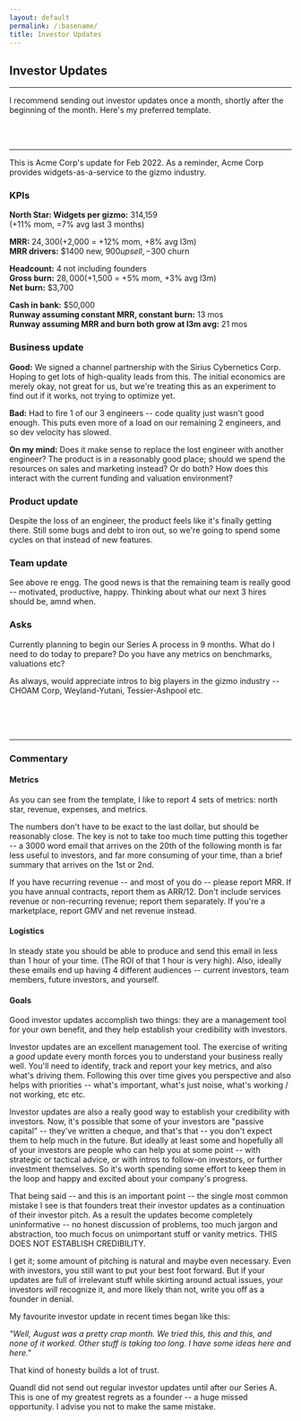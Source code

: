 ```yaml
---
layout: default
permalink: /:basename/
title: Investor Updates
---
```

## Investor Updates

----

I recommend sending out investor updates once a month, shortly after the beginning of the month.  Here's my preferred template.  

<br/>
<br/>

----

This is Acme Corp's update for Feb 2022.  As a reminder, Acme Corp provides widgets-as-a-service to the gizmo industry.


### KPIs

**North Star: Widgets per gizmo:** 314,159  
(+11% mom, =7% avg last 3 months)

**MRR:** $24,300 (+$2,000 = +12% mom, +8% avg l3m)  
**MRR drivers:** $1400 new, $900 upsell, -$300 churn  

**Headcount:** 4 not including founders  
**Gross burn:** $28,000 (+$1,500 = +5% mom, +3% avg l3m)  
**Net burn:** $3,700  

**Cash in bank:** $50,000  
**Runway assuming constant MRR, constant burn:** 13 mos  
**Runway assuming MRR and burn both grow at l3m avg:** 21 mos   



### Business update

**Good:** We signed a channel partnership with the Sirius Cybernetics Corp.  Hoping to get lots of high-quality leads from this.  The initial economics are merely okay, not great for us, but we're treating this as an experiment to find out if it works, not trying to optimize yet.

**Bad:** Had to fire 1 of our 3 engineers -- code quality just wasn't good enough.  This puts even more of a load on our remaining 2 engineers, and so dev velocity has slowed.  

**On my mind:** Does it make sense to replace the lost engineer with another engineer?  The product is in a reasonably good place; should we spend the resources on sales and marketing instead?  Or do both?  How does this interact with the current funding and valuation environment?

### Product update

Despite the loss of an engineer, the product feels like it's finally getting there.  Still some bugs and debt to iron out, so we're going to spend some cycles on that instead of new features.

### Team update

See above re engg.  The good news is that the remaining team is really good -- motivated, productive, happy.  Thinking about what our next 3 hires should be, amnd when.

### Asks

Currently planning to begin our Series A process in 9 months.  What do I need to do today to prepare?  Do you have any metrics on benchmarks, valuations etc?

As always, would appreciate intros to big players in the gizmo industry -- CHOAM Corp, Weyland-Yutani, Tessier-Ashpool etc.

<br/>
<br/>
<br/>

----

### Commentary

#### Metrics

As you can see from the template, I like to report 4 sets of metrics: north star, revenue, expenses, and metrics.

The numbers don't have to be exact to the last dollar, but should be reasonably close.  The key is not to take too much time putting this together -- a 3000 word email that arrives on the 20th of the following month is far less useful to investors, and far more consuming of your time, than a brief summary that arrives on the 1st or 2nd.  

If you have recurring revenue -- and most of you do -- please report MRR. If you have annual contracts, report them as ARR/12.  Don't include services revenue or non-recurring revenue; report them separately. If you're a marketplace, report GMV and net revenue instead.

#### Logistics

In steady state you should be able to produce and send this email in less than 1 hour of your time.  (The ROI of that 1 hour is very high).  Also, ideally these emails end up having 4 different audiences -- current investors, team members, future investors, and yourself.   


#### Goals

Good investor updates accomplish two things: they are a management tool for your own benefit, and they help establish your credibility with investors.

Investor updates are an excellent management tool.  The exercise of writing a *good* update every month forces you to understand your business really well.  You'll need to identify, track and report your key metrics, and also what's driving them.  Following this over time gives you perspective and also helps with priorities -- what's important, what's just noise, what's working / not working, etc etc.

Investor updates are also a really good way to establish your credibility with investors.  Now, it's possible that some of your investors are "passive capital" -- they've written a cheque, and that's that -- you don't expect them to help much in the future.  But ideally at least some and hopefully all of your investors are people who can help you at some point -- with strategic or tactical advice, or with intros to follow-on investors, or further investment themselves.  So it's worth spending some effort to keep them in the loop and happy and excited about your company's progress.

That being said -- and this is an important point -- the single most common mistake I see is that founders treat their investor updates as a continuation of their investor pitch.  As a result the updates become completely uninformative -- no honest discussion of problems, too much jargon and abstraction, too much focus on unimportant stuff or vanity metrics.  THIS DOES NOT ESTABLISH CREDIBILITY.

I get it; some amount of pitching is natural and maybe even necessary.  Even with investors, you still want to put your best foot forward.  But if your updates are full of irrelevant stuff while skirting around actual issues, your investors *will* recognize it, and more likely than not, write you off as a founder in denial.  

My favourite investor update in recent times began like this:

*"Well, August was a pretty crap month.  We tried this, this and this, and none of it worked.  Other stuff is taking too long.  I have some ideas here and here."*

That kind of honesty builds a lot of trust.

Quandl did not send out regular investor updates until after our Series A.  This is one of my greatest regrets as a founder -- a huge missed opportunity.  I advise you not to make the same mistake.


<br/>
<br/>



